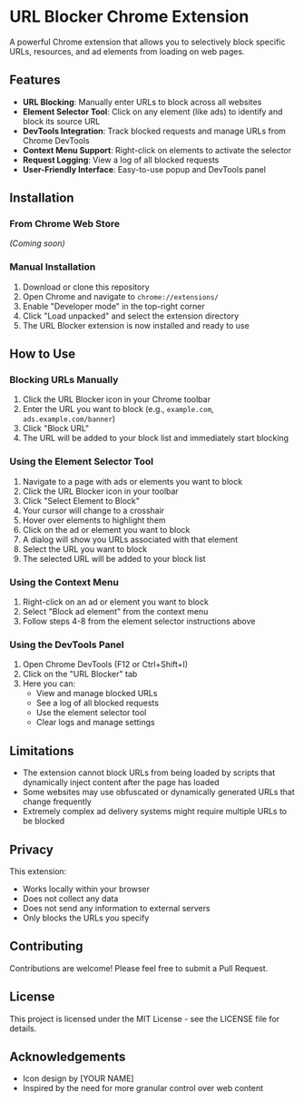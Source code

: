 # URL Blocker Chrome Extension

A powerful Chrome extension that allows you to selectively block specific URLs, resources, and ad elements from loading on web pages.

## Features

- **URL Blocking**: Manually enter URLs to block across all websites
- **Element Selector Tool**: Click on any element (like ads) to identify and block its source URL
- **DevTools Integration**: Track blocked requests and manage URLs from Chrome DevTools
- **Context Menu Support**: Right-click on elements to activate the selector
- **Request Logging**: View a log of all blocked requests
- **User-Friendly Interface**: Easy-to-use popup and DevTools panel

## Installation

### From Chrome Web Store

_(Coming soon)_

### Manual Installation

1. Download or clone this repository
2. Open Chrome and navigate to `chrome://extensions/`
3. Enable "Developer mode" in the top-right corner
4. Click "Load unpacked" and select the extension directory
5. The URL Blocker extension is now installed and ready to use

## How to Use

### Blocking URLs Manually

1. Click the URL Blocker icon in your Chrome toolbar
2. Enter the URL you want to block (e.g., `example.com`, `ads.example.com/banner`)
3. Click "Block URL"
4. The URL will be added to your block list and immediately start blocking

### Using the Element Selector Tool

1. Navigate to a page with ads or elements you want to block
2. Click the URL Blocker icon in your toolbar
3. Click "Select Element to Block"
4. Your cursor will change to a crosshair
5. Hover over elements to highlight them
6. Click on the ad or element you want to block
7. A dialog will show you URLs associated with that element
8. Select the URL you want to block
9. The selected URL will be added to your block list

### Using the Context Menu

1. Right-click on an ad or element you want to block
2. Select "Block ad element" from the context menu
3. Follow steps 4-8 from the element selector instructions above

### Using the DevTools Panel

1. Open Chrome DevTools (F12 or Ctrl+Shift+I)
2. Click on the "URL Blocker" tab
3. Here you can:
   - View and manage blocked URLs
   - See a log of all blocked requests
   - Use the element selector tool
   - Clear logs and manage settings

## Limitations

- The extension cannot block URLs from being loaded by scripts that dynamically inject content after the page has loaded
- Some websites may use obfuscated or dynamically generated URLs that change frequently
- Extremely complex ad delivery systems might require multiple URLs to be blocked

## Privacy

This extension:

- Works locally within your browser
- Does not collect any data
- Does not send any information to external servers
- Only blocks the URLs you specify

## Contributing

Contributions are welcome! Please feel free to submit a Pull Request.

## License

This project is licensed under the MIT License - see the LICENSE file for details.

## Acknowledgements

- Icon design by [YOUR NAME]
- Inspired by the need for more granular control over web content
